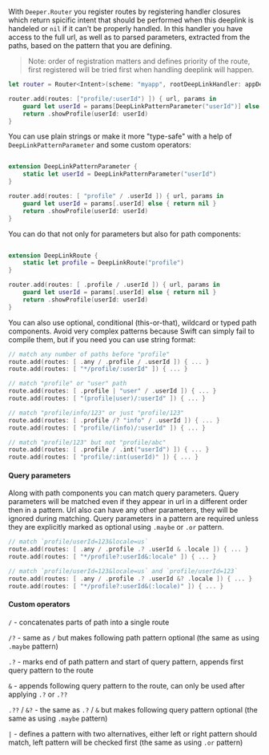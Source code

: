 With `Deeper.Router` you register routes by registering handler closures which return spicific intent that should be performed when this deeplink is handeled or `nil` if it can't be properly handled. In this handler you have access to the full url, as well as to parsed parameters, extracted from the paths, based on the pattern that you are defining.

> Note: order of registration matters and defines priority of the route, first registered will be tried first when handling deeplink will happen.

```swift
let router = Router<Intent>(scheme: "myapp", rootDeepLinkHandler: appDelegate)

router.add(routes: ["profile/:userId") ]) { url, params in
	guard let userId = params[DeepLinkPatternParameter("userId")] else { return nil }
	return .showProfile(userId: userId)
}
```

You can use plain strings or make it more "type-safe" with a help of `DeepLinkPatternParameter` and some custom operators:

```swift

extension DeepLinkPatternParameter {
	static let userId = DeepLinkPatternParameter("userId")
}

router.add(routes: [ "profile" / .userId ]) { url, params in 
	guard let userId = params[.userId] else { return nil }
	return .showProfile(userId: userId)
}

```

You can do that not only for parameters but also for path components:

```swift

extension DeepLinkRoute {
	static let profile = DeepLinkRoute("profile")
}

router.add(routes: [ .profile / .userId ]) { url, params in 
	guard let userId = params[.userId] else { return nil }
	return .showProfile(userId: userId)
}

```

You can also use optional, conditional (this-or-that), wildcard or typed path components. Avoid very complex patterns because Swift can simply fail to compile them, but if you need you can use string format:

```swift
// match any number of paths before "profile"
route.add(routes: [ .any / .profile / .userId ]) { ... }
route.add(routes: [ "*/profile/:userId" ]) { ... }

// match "profile" or "user" path
route.add(routes: [ .profile | "user" / .userId ]) { ... }
route.add(routes: [ "(profile|user)/:userId" ]) { ... }

// match "profile/info/123" or just "profile/123"
route.add(routes: [ .profile /? "info" / .userId ]) { ... }
route.add(routes: [ "profile/(info)/:userId" ]) { ... }

// match "profile/123" but not "profile/abc"
route.add(routes: [ .profile / .int("userId") ]) { ... }
route.add(routes: [ "profile/:int(userId)" ]) { ... }
```

#### Query parameters

Along with path components you can match query parameters. Query parameters will be matched even if they appear in url in a different order then in a pattern. Url also can have any other parameters, they will be ignored during matching. Query parameters in a pattern are required unless they are explicitly marked as optional using `.maybe` or `.or` pattern.

```swift
// match `profile/userId=123&locale=us`
route.add(routes: [ .any / .profile .? .userId & .locale ]) { ... }
route.add(routes: [ "*/profile?:userId&:locale" ]) { ... }

// match `profile/userId=123&locale=us` and `profile/userId=123`
route.add(routes: [ .any / .profile .? .userId &? .locale ]) { ... }
route.add(routes: [ "*/profile?:userId&(:locale)" ]) { ... }
```

#### Custom operators

`/` - concatenates parts of path into a single route

`/?` - same as `/` but makes following path pattern optional (the same as using `.maybe` pattern)

`.?` - marks end of path pattern and start of query pattern, appends first query pattern to the route

`&` - appends following query pattern to the route, can only be used after applying `.?` or `.??`

`.??` / `&?` - the same as `.?` / `&` but makes following query pattern optional (the same as using `.maybe` pattern)

`|` - defines a pattern with two alternatives, either left or right pattern should match, left pattern will be checked first (the same as using `.or` pattern)
